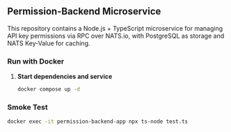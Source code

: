 ## Permission-Backend Microservice

This repository contains a Node.js + TypeScript microservice for managing API key permissions via RPC over NATS.io, with PostgreSQL as storage and NATS Key-Value for caching.

### Run with Docker

1. **Start dependencies and service**

   ```bash
   docker compose up -d
   ```

### Smoke Test


```bash
docker exec -it permission-backend-app npx ts-node test.ts
```

